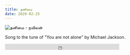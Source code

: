 ```yaml
---
title: தனிமை
date: 2020-02-25
---
```

![தனிமை - நவிலன்](/$relToAbs("alone.jpg")$)

<!--more-->

Song to the tune of "You are not alone" by Michael Jackson.

<div class="row sound-cloud">

<iframe width="75%" height="20" scrolling="no" frameborder="no" allow="autoplay" src="https://w.soundcloud.com/player/?url=https%3A//api.soundcloud.com/tracks/766246534&color=%23aca49c&inverse=true&auto_play=false&show_user=true"></iframe>
</div>
